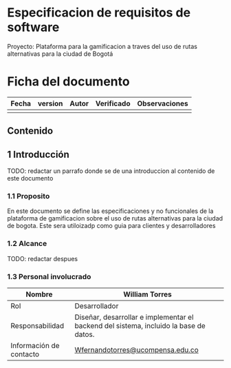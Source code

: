 # Especificacion de requisitos de software

Proyecto: Plataforma para la gamificacion a traves del uso de rutas alternativas para la ciudad de Bogotá

# Ficha del documento

| Fecha | version | Autor | Verificado | Observaciones |
|-------|---------|-------|------------|---------------|
|       |         |       |            |               |

## Contenido

## 1 Introducción 
TODO: redactar un parrafo donde se de una introduccion al contenido de este documento

### 1.1 Proposito
En este documento se define las especificaciones y no funcionales de la plataforma de gamificacion sobre el uso de rutas alternativas para la ciudad de bogota. Este sera utiloizadp como guia para clientes y desarrolladores 

### 1.2 Alcance

TODO: redactar despues

### 1.3 Personal involucrado
| Nombre                  | William Torres                                                                        |
|-------------------------|---------------------------------------------------------------------------------------|
| Rol                     | Desarrollador                                                                         |
| Responsabilidad         | Diseñar, desarrollar e implementar el backend del sistema, incluido la base de datos. |
| Información de contacto | Wfernandotorres@ucompensa.edu.co                                                      |

